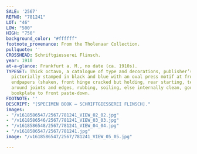```yaml
---
SALE: '2567'
REFNO: "781241"
LOT: "46"
LOW: "500"
HIGH: "750"
background_color: "#ffffff"
footnote_provenance: From the Tholenaar Collection.
pullquote: ''
CROSSHEAD: Schriftgiesserei Flinsch.
year: 1910
at-a-glance: Frankfurt a. M., no date (ca. 1910s).
TYPESET: Thick octavo, a catalogue of type and decorations, publisher’s maroon cloth
  pictorially stamped in black and blue with an oval press motif at front cover, decorative
  endpapers (shaken, front hinge cracked but holding, rear starting, tears and frays
  around joints and edges, rubbing, soiling, else internally clean, good). Tholenaar
  bookplate to front paste-down.
FOOTNOTE: ''
DESCRIPT: "[SPECIMEN BOOK — SCHRIFTGIESSEREI FLINSCH]."
images:
- "/v1618586547/2567/781241_VIEW_02_02.jpg"
- "/v1618586546/2567/781241_VIEW_03_03.jpg"
- "/v1618586548/2567/781241_VIEW_04_04.jpg"
- "/v1618586547/2567/781241.jpg"
image: "/v1618586547/2567/781241_VIEW_05_05.jpg"

---
```

